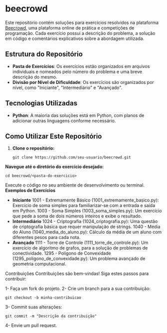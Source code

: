 # beecrowd

Este repositório contém soluções para exercícios resolvidos na plataforma [Beecrowd](https://www.beecrowd.com.br/), uma plataforma online de prática e competições de programação. Cada exercício possui a descrição do problema, a solução em código e comentários explicativos sobre a abordagem utilizada.

## Estrutura do Repositório

- **Pasta de Exercícios**: Os exercícios estão organizados em arquivos individuais e nomeados pelo número do problema e uma breve descrição do mesmo.
- **Divisão por Nível de Dificuldade**: Os exercícios são organizados por nível, como "Iniciante", "Intermediário" e "Avançado".

## Tecnologias Utilizadas

- **Python**: A maioria das soluções está em Python, com planos de adicionar outras linguagens conforme necessário.

## Como Utilizar Este Repositório

1. **Clone o repositório:**
   ```
   git clone https://github.com/seu-usuario/beecrowd.git
**Navegue até o diretório do exercício desejado:**
```
cd beecrowd/<pasta-do-exercicio>
```
Execute o código no seu ambiente de desenvolvimento ou terminal.
**Exemplos de Exercícios**
- **Iniciante**
1001 - Extremamente Básico (1001_extremamente_basico.py): Exercício de soma simples para familiarizar-se com a entrada e saída em Python.
1003 - Soma Simples (1003_soma_simples.py): Um exercício que pede a soma de dois números inteiros e exibe o resultado.
- **Intermediário**
1024 - Criptografia (1024_criptografia.py): Uma questão de criptografia básica que requer manipulação de strings.
1040 - Média do Aluno (1040_media_do_aluno.py): Cálculo da média de um aluno com diferentes pesos para cada nota.
- **Avançado**
1111 - Torre de Controle (1111_torre_de_controle.py): Um exercício de algoritmo de grafos, para a solução de problemas de conectividade.
1295 - Polígono de Convexidade (1295_poligono_de_convexidade.py): Um problema avançado de geometria computacional.

Contribuições
Contribuições são bem-vindas! Siga estes passos para contribuir:

1- Faça um fork do projeto.
2- Crie um branch para a sua contribuição:
```
git checkout -b minha-contribuicao
```
3- Commit suas alterações:
```
git commit -m "Descrição da contribuição"
```
4- Envie um pull request.
